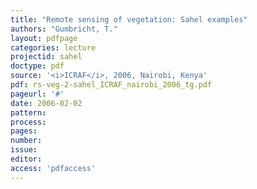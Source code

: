 ```yaml
---
title: "Remote sensing of vegetation: Sahel examples"
authors: "Gumbricht, T."
layout: pdfpage
categories: lecture
projectid: sahel
doctype: pdf
source: '<i>ICRAF</i>, 2006, Nairobi, Kenya'
pdf: rs-veg-2-sahel_ICRAF_nairobi_2006_tg.pdf
pageurl: '#'
date: 2006-02-02
pattern:
process:
pages:
number:
issue:
editor:
access: 'pdfaccess'
---
```

